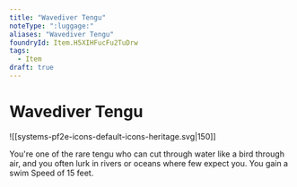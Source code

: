 ```yaml
---
title: "Wavediver Tengu"
noteType: ":luggage:"
aliases: "Wavediver Tengu"
foundryId: Item.H5XIHFucFu2TuDrw
tags:
  - Item
draft: true
---
```


# Wavediver Tengu
![[systems-pf2e-icons-default-icons-heritage.svg|150]]

You're one of the rare tengu who can cut through water like a bird through air, and you often lurk in rivers or oceans where few expect you. You gain a swim Speed of 15 feet.

